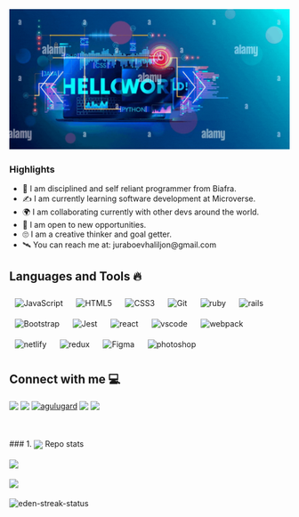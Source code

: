 <div align = "center">
<img width="" height = "" src="./im_haliljon.gif" alt="cover" />
</div>

<h3 align="left">Highlights</h3>
<ul align="left">
<li>👨 I am disciplined and self reliant programmer from Biafra.</li>
<li>✍ I am currently learning software development at Microverse.</li>
<li>🌍 I am collaborating currently with other devs around the world.</li>
<li>🏢 I am open to new opportunities.</li>
<li>🙄 I am a creative thinker and goal getter.</li>
<li>🛰 You can reach me at: juraboevhaliljon@gmail.com</li>
</ul>

<h2 > Languages and Tools 🔥  </h2>
<div align="left">  
<img style="margin: 10px" src="https://skillicons.dev/icons?i=js" alt="JavaScript"  width="40px" /> 
<img style="margin: 10px" src="https://skillicons.dev/icons?i=html" alt="HTML5"  width="40px" />  
<img style="margin: 10px" src="https://skillicons.dev/icons?i=css" alt="CSS3"  width="40px" />  
<img style="margin: 10px" src="https://skillicons.dev/icons?i=git" alt="Git"  width="40px" />    
<img style="margin: 10px" src="https://skillicons.dev/icons?i=ruby" alt="ruby"  width="40px" height="40px" />
<img style="margin: 10px" src="https://skillicons.dev/icons?i=rails" alt="rails"  width="40px" height="40px" />
<img style="margin: 10px" src="https://profilinator.rishav.dev/skills-assets/bootstrap-plain.svg" alt="Bootstrap"  width="40px" />  
<img style="margin: 10px" src="https://skillicons.dev/icons?i=jest" alt="Jest"  width="40px" height="40px" />  
<img style="margin: 10px" src="https://skillicons.dev/icons?i=react" alt="react"  width="40px" height="40px" />
<img style="margin: 10px" src="https://skillicons.dev/icons?i=vscode" alt="vscode"  width="40px" height="40px" />
<img style="margin: 10px" src="https://skillicons.dev/icons?i=webpack" alt="webpack"  width="40px" height="40px" />
<img style="margin: 10px" src="https://skillicons.dev/icons?i=netlify" alt="netlify"  width="40px" height="40px" />
<img style="margin: 10px" src="https://skillicons.dev/icons?i=redux" alt="redux"  width="40px" height="40px" />
 <img style="margin: 10px" src="https://skillicons.dev/icons?i=figma" alt="Figma"  width="40px" /> 
<img style="margin: 10px" src="https://skillicons.dev/icons?i=ps" alt="photoshop"  width="40px" /> 
</div>

<h2 > Connect with me  💻</h2>
<a href = 'https://www.linkedin.com/in/juraboev-haliljon'> <img width = '32px' align= 'center' src="https://skillicons.dev/icons?i=linkedin"/></a>
<a href = 'https://twitter.com/haliljon1'> <img width = '32px' align= 'center' src="https://skillicons.dev/icons?i=twitter"/></a>
<a href = 'https://www.hackerrank.com/juraboevhaliljon'> <img align="center" src="https://raw.githubusercontent.com/rahuldkjain/github-profile-readme-generator/master/src/images/icons/Social/hackerrank.svg" alt="agulugard" height="30" width="40" /></a>
<a href = 'https://www.instagram.com/ufarzandi/'> <img width = '32px' align= 'center' src="https://skillicons.dev/icons?i=instagram"/></a>
<a href = 'https://www.facebook.com/profile.php?id=100006680568888'> <img width = '32px' align= 'center' src="https://skillicons.dev/icons?i=facebook"/></a>
<br></br>
<br></br>
### 1. <img align ="center" src="https://raw.githubusercontent.com/alexnaiman/alexnaiman/master/resources/stats.png" width="35px" /> Repo stats
<br></br>
<img align ="center" src="https://github-readme-stats.vercel.app/api?username=haliljon&theme=tokyonight&show_icons=true"/><br></br>
<img align ="center" src="https://github-readme-stats.vercel.app/api/top-langs/?username=haliljon&theme=tokyonight&show_icons=true"/><br></br>
<img align="center" src="https://github-readme-streak-stats.herokuapp.com/?user=haliljon&&theme=tokyonight&show_icons=true" alt="eden-streak-status" />
